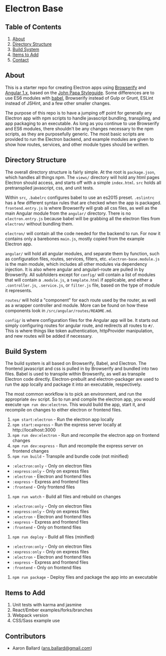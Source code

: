 # Electron Base

## Table of Contents

1. [About](#about)
1. [Directory Structure](#directory-structure)
1. [Build System](#build-system)
1. [Items to Add](#items-to-add)
1. [Contact](#contact)

## About

This is a starter repo for creating Electron apps using [Browserify](http://browserify.org/) and [Angular 1.x](https://angularjs.org/), based on the [John Papa Styleguide](https://github.com/johnpapa/angular-styleguide). Some differences are to use ES6 modules with [babel](https://babeljs.io/), Browserify instead of Gulp or Grunt, ESLint instead of JSHint, and a few other smaller changes.

The purpose of this repo is to have a jumping off point for generally any Electron app with npm scripts to handle javascript bundling, transpiling, and app packaging to an executable. As long as you continue to use Browserify and ES6 modules, there shouldn't be any changes necessary to the npm scripts, as they are purposefully generic. The most basic scripts are provided to run the Electron backend, and example modules are given to show how routes, services, and other module types should be written.

## Directory Structure

The overall directory structure is fairly simple. At the root is `package.json`, which handles all things npm. The `views/` directory will hold any html pages Electron should access, and starts off with a simple `index.html`. `src` holds all pretranspiled javascript, css, and unit tests.

Within `src`, `.babelrc` configures babel to use an es2015 preset. `.eslintrc` has a few different syntax rules that are checked when the app is packaged. `frontend.entry.js` is where Browserify will grab all css files, as well as the main Angular module from the `angular/` directory. There is no `electron.entry.js` because babel will be grabbing all the electron files from `electron/` without bundling them.

`electron/` will contain all the code needed for the backend to run. For now it contains only a barebones `main.js`, mostly copied from the example Electron app.

`angular/` will hold all angular modules, and separate them by function, such as configuration files, routes, services, filters, etc. `electron-base.module.js` is the main module, which includes all other modules via dependency injection. It is also where angular and angularl-route are pulled in by Browserify. All subfolders except for `config/` will contain a list of modules that will contain a `.module.js`, a `template.html` if applicable, and either a `.controller.js`, `.service.js`, or `filter.js` file, based on the type of module it represents.

`routes/` will hold a "component" for each route used by the router, as well as a wrapper controller and module. More can be found on how these components look in `/src/angular/routes/README.md`.

`config/` is where configuration files for the Angular app will be. It starts out simply configuring routes for angular route, and redirects all routes to `#/`. This is where things like token authentication, httpProvider manipulation, and new routes will be added if necessary.

## Build System

The build system is all based on Browserify, Babel, and Electron. The frontend javascript and css is pulled in by Browserify and bundled into two files. Babel is used to transpile within Browserify, as well as transpile Electron code directly. Electron-prebuilt and electron-packager are used to run the app locally and package it into an executable, respectively.

The most common workflow is to pick an environment, and run the appropriate `dev` script. So to run and compile the electron app, you would execute `npm run dev:electron`. This would build the app, start it, and recompile on changes to either electron or frontend files.

1. `npm start:electron` - Run the electron app locally
1. `npm start:express` - Run the express server locally at http://localhost:3000
1. `npm run dev:electron` - Run and recompile the electron app on frontend changes
1. `npm run dev:express` - Run and recompile the express server on frontend changes
1. `npm run build` - Transpile and bundle code (not minified)
  - `:electron:only` - Only on electron files
  - `:express:only` - Only on express files
  - `:electron` - Electron and frontend files
  - `:express` - Express and frontend files
  - `:frontend` - Only frontend files
1. `npm run watch` - Build all files and rebuild on changes
  - `:electron:only` - Only on electron files
  - `:express:only` - Only on express files
  - `:electron` - Electron and frontend files
  - `:express` - Express and frontend files
  - `:frontend` - Only on frontend files
1. `npm run deploy` - Build all files (minified)
  - `:electron:only` - Only on electron files
  - `:express:only` - Only on express files
  - `:electron` - Electron and frontend files
  - `:express` - Express and frontend files
  - `:frontend` - Only on frontend files
1. `npm run package` - Deploy files and package the app into an executable

## Items to Add

1. Unit tests with karma and jasmine
1. React/Ember examples/forks/branches
1. Webpack version
1. CSS/Sass example use

## Contributors

- Aaron Ballard (ans.ballard@gmail.com)

